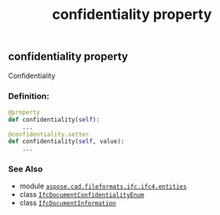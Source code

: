 ﻿---
title: confidentiality property
second_title: Aspose.CAD for Python via .NET API References
description: 
type: docs
weight: 30
url: /aspose.cad.fileformats.ifc.ifc4.entities/ifcdocumentinformation/confidentiality/
is_root: false
---

## confidentiality property


Confidentiality
### Definition:
```python
@property
def confidentiality(self):
    ...
@confidentiality.setter
def confidentiality(self, value):
    ...
```

### See Also
* module [`aspose.cad.fileformats.ifc.ifc4.entities`](../../)
* class [`IfcDocumentConfidentialityEnum`](/cad/python-net/aspose.cad.fileformats.ifc.ifc4.types/ifcdocumentconfidentialityenum)
* class [`IfcDocumentInformation`](/cad/python-net/aspose.cad.fileformats.ifc.ifc4.entities/ifcdocumentinformation)
